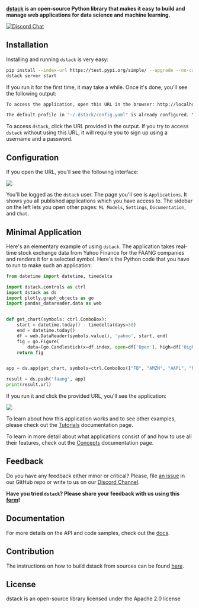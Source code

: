 **[dstack](https://dstack.ai/) is an open-source Python library that makes it easy to build and manage web applications for data science and machine learning.**

[![Discord Chat](https://img.shields.io/discord/687649691688501294.svg)](https://discord.gg/)

## Installation

Installing and running `dstack` is very easy:

```bash
pip install --index-url https://test.pypi.org/simple/ --upgrade --no-cache-dir --extra-index-url=https://pypi.org/simple/ dstack==0.6.dev24
dstack server start
```

If you run it for the first time, it may take a while. Once it's done, you'll see the following output:

```bash
To access the application, open this URL in the browser: http://localhost:8080/auth/verify?user=dstack&code=xxxxxxxx-xxxx-xxxx-xxxx-xxxxxxxxxxxx&next=/

The default profile in "~/.dstack/config.yaml" is already configured. You are welcome to push your applications using Python package.
```

To access `dstack`, click the URL provided in the output. If you try to access `dstack` without using this URL, it will require you to sign up using a username and a password.
## Configuration

If you open the URL, you'll see the following interface:

![](https://gblobscdn.gitbook.com/assets%2F-LyOZaAwuBdBTEPqqlZy%2F-MOewQku261UjWNNtZlD%2F-MOf1w71RF9T9eZkwteB%2FScreenshot%202020-12-16%20at%2011.14.23.png)

You'll be logged as the `dstack` user. The page you'll see is `Applications`. It shows you all published applications which you have access to. The sidebar on the left lets you open other pages: `ML Models`, `Settings`, `Documentation`, and `Chat`.

## Minimal Application

Here's an elementary example of using `dstack`. The application takes real-time stock exchange data from Yahoo Finance for the FAANG companies and renders it for a selected symbol.
Here's the Python code that you have to run to make such an application:

```python
from datetime import datetime, timedelta

import dstack.controls as ctrl
import dstack as ds
import plotly.graph_objects as go
import pandas_datareader.data as web


def get_chart(symbols: ctrl.ComboBox):
    start = datetime.today() - timedelta(days=30)
    end = datetime.today()
    df = web.DataReader(symbols.value(), 'yahoo', start, end)
    fig = go.Figure(
        data=[go.Candlestick(x=df.index, open=df['Open'], high=df['High'], low=df['Low'], close=df['Close'])])
    return fig


app = ds.app(get_chart, symbols=ctrl.ComboBox(["FB", "AMZN", "AAPL", "NFLX", "GOOG"]))

result = ds.push("faang", app)
print(result.url)
```

If you run it and click the provided URL, you'll see the application:

![](https://gblobscdn.gitbook.com/assets%2F-LyOZaAwuBdBTEPqqlZy%2F-MOewQku261UjWNNtZlD%2F-MOf161glUdXH5cSOiX0%2FScreenshot%202020-12-16%20at%2011.09.52.png)

To learn about how this application works and to see other examples, please check out the [Tutorials](https://docs.dstack.ai/tutorials) documentation page.

To learn in more detail about what applications consist of and how to use all their features, check out the [Concepts](https://docs.dstack.ai/concepts) documentation page.

## Feedback

Do you have any feedback either minor or critical? Please, file [an issue](https://github.com/dstackai/dstack/issues) in our GitHub repo or write to us on our [Discord Channel](https://discord.com/invite/8xfhEYa).

**Have you tried `dstack`? Please share your feedback with us using this [form](https://forms.gle/4U6Z6hmZhbAtEDK29)!**

## Documentation

For more details on the API and code samples, check out the [docs](https://docs.dstack.ai/).

## Contribution

The instructions on how to build dstack from sources can be found [here](CONTRIBUTING.md).

## License

dstack is an open-source library licensed under the Apache 2.0 license
